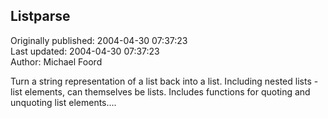 ## Listparse  
Originally published: 2004-04-30 07:37:23  
Last updated: 2004-04-30 07:37:23  
Author: Michael Foord  
  
Turn a string representation of a list back into a list. Including nested lists - list elements, can themselves be lists. Includes functions for quoting and unquoting list elements....